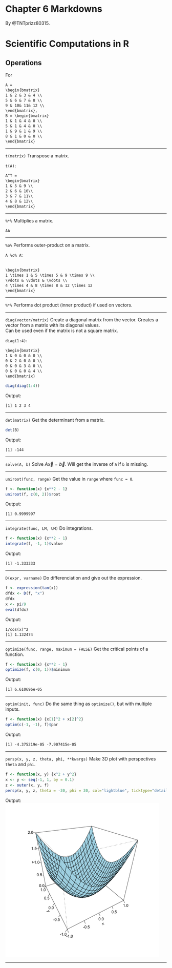 # Chapter 6 Markdowns
By @TNTprizz80315.

# Scientific Computations in R

## Operations

For 
```Math
A = 
\begin{bmatrix}
1 & 2 & 3 & 4 \\
5 & 6 & 7 & 8 \\
9 & 10& 11& 12 \\
\end{bmatrix},
B = \begin{bmatrix}
1 & 1 & 4 & 0 \\
5 & 1 & 4 & 0 \\
1 & 9 & 1 & 9 \\
8 & 1 & 0 & 0 \\
\end{bmatrix}
```
___
`t(matrix)` Transpose a matrix.

`t(A)`:
```Math
A^T =
\begin{bmatrix}
1 & 5 & 9 \\
2 & 6 & 10\\
3 & 7 & 11\\
4 & 8 & 12\\
\end{bmatrix}
```
___
`%*%` Multiplies a matrix.

```Math
AA
```
___
`%o%` Performs outer-product on a matrix.

`A %o% A`:
```Math

\begin{bmatrix}
1 \times 1 & 5 \times 5 & 9 \times 9 \\
\vdots & \vdots & \vdots \\
4 \times 4 & 8 \times 8 & 12 \times 12
\end{bmatrix}
```
___
`%*%` Performs dot product (inner product) if used on vectors.
___
`diag(vector/matrix)` Create a diagonal matrix from the vector. Creates a vector from a matrix with its diagonal values.  
Can be used even if the matrix is not a square matrix.

`diag(1:4)`:
```Math
\begin{bmatrix}
1 & 0 & 0 & 0 \\
0 & 2 & 0 & 0 \\
0 & 0 & 3 & 0 \\
0 & 0 & 0 & 4 \\
\end{bmatrix}
```
```R
diag(diag(1:4))
```
Output:
```
[1] 1 2 3 4
```
___
`det(matrix)` Get the determinant from a matrix.
```R
det(B) 
```
Output:
```
[1] -144
```
___
`solve(A, b)` Solve $A\vec{x} = \vec{b}$. Will get the inverse of `A` if `b` is missing.
___
`uniroot(func, range)` Get the value in `range` where `func = 0`.   
```R
f <- function(x) {x**2 - 1}
uniroot(f, c(0, 2))$root
```
Output:
```
[1] 0.9999997
```
___
`integrate(func, LM, UM)` Do integrations.

```R
f <- function(x) {x**2 - 1}
integrate(f, -1, 1)$value
```
Output:
```
[1] -1.333333
```
___
`D(expr, varname)` Do differenciation and give out the expression.
```R
f <- expression(tan(x))
dfdx <- D(f, "x")
dfdx
x <- pi/9
eval(dfdx)
```
Output:
```
1/cos(x)^2
[1] 1.132474
```
___
`optimize(func, range, maximum = FALSE)` Get the critical points of a function.
```R
f <- function(x) {x**2 - 1}
optimize(f, c(0, 1))$minimum
```
Output:
```
[1] 6.610696e-05
```
___
`optim(init, func)` Do the same thing as `optimize()`, but with multiple inputs.
```R
f <- function(x) {x[1]^2 + x[2]^2}
optim(c(-1, -1), f)$par
```
Output:
```
[1] -4.375219e-05 -7.907415e-05
```
___
`persp(x, y, z, theta, phi, **kwargs)` Make 3D plot with perspectives `theta` and `phi`.
```R
f <- function(x, y) {x^2 + y^2}
x <- y <- seq(-1, 1, by = 0.1)
z <- outer(x, y, f)
persp(x, y, z, theta = -30, phi = 30, col="lightblue", ticktype="detailed")
```
Output:
![3Dnet](./graph/3dnet.png)
___
